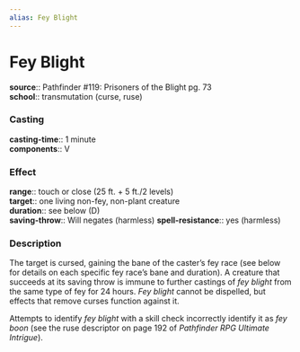 ```yaml
---
alias: Fey Blight
---
```


# Fey Blight 

**source**:: Pathfinder \#119: Prisoners of the Blight pg. 73  
**school**:: transmutation (curse, ruse)

### Casting 

**casting-time**:: 1 minute  
**components**:: V

### Effect 

**range**:: touch or close (25 ft. + 5 ft./2 levels)  
**target**:: one living non-fey, non-plant creature  
**duration**:: see below (D)  
**saving-throw**:: Will negates (harmless)
**spell-resistance**:: yes (harmless)

### Description 

The target is cursed, gaining the bane of the caster’s fey race (see below for details on each specific fey race’s bane and duration). A creature that succeeds at its saving throw is immune to further castings of *fey blight* from the same type of fey for 24 hours. *Fey blight* cannot be dispelled, but effects that remove curses function against it.  
  
Attempts to identify *fey blight* with a skill check incorrectly identify it as *fey boon* (see the ruse descriptor on page 192 of *Pathfinder RPG Ultimate Intrigue*).
